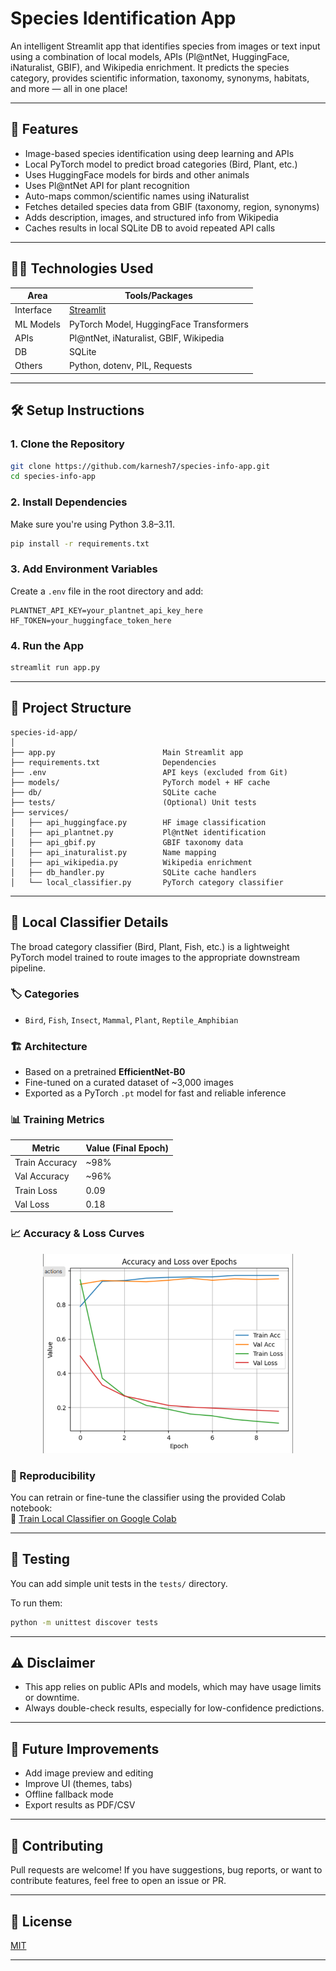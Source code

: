 # Species Identification App

An intelligent Streamlit app that identifies species from images or text input using a combination of local models, APIs (Pl\@ntNet, HuggingFace, iNaturalist, GBIF), and Wikipedia enrichment. It predicts the species category, provides scientific information, taxonomy, synonyms, habitats, and more — all in one place!

---

## 🚀 Features

* Image-based species identification using deep learning and APIs
* Local PyTorch model to predict broad categories (Bird, Plant, etc.)
* Uses HuggingFace models for birds and other animals
* Uses Pl\@ntNet API for plant recognition
* Auto-maps common/scientific names using iNaturalist
* Fetches detailed species data from GBIF (taxonomy, region, synonyms)
* Adds description, images, and structured info from Wikipedia
* Caches results in local SQLite DB to avoid repeated API calls

---

## 🧑‍💻 Technologies Used

| Area      | Tools/Packages                            |
| --------- | ----------------------------------------- |
| Interface | [Streamlit](https://streamlit.io)         |
| ML Models | PyTorch Model, HuggingFace Transformers |
| APIs      | Pl\@ntNet, iNaturalist, GBIF, Wikipedia   |
| DB        | SQLite                                    |
| Others    | Python, dotenv, PIL, Requests             |

---

## 🛠️ Setup Instructions

### 1. Clone the Repository

```bash
git clone https://github.com/karnesh7/species-info-app.git
cd species-info-app
```

### 2. Install Dependencies

Make sure you're using Python 3.8–3.11.

```bash
pip install -r requirements.txt
```

### 3. Add Environment Variables

Create a `.env` file in the root directory and add:

```
PLANTNET_API_KEY=your_plantnet_api_key_here
HF_TOKEN=your_huggingface_token_here
```

### 4. Run the App

```bash
streamlit run app.py
```

---

## 📁 Project Structure

```
species-id-app/
│
├── app.py                        Main Streamlit app
├── requirements.txt              Dependencies
├── .env                          API keys (excluded from Git)
├── models/                       PyTorch model + HF cache
├── db/                           SQLite cache
├── tests/                        (Optional) Unit tests
├── services/
│   ├── api_huggingface.py        HF image classification
│   ├── api_plantnet.py           Pl@ntNet identification
│   ├── api_gbif.py               GBIF taxonomy data
│   ├── api_inaturalist.py        Name mapping
│   ├── api_wikipedia.py          Wikipedia enrichment
│   ├── db_handler.py             SQLite cache handlers
│   └── local_classifier.py       PyTorch category classifier
```

---

## 🧠 Local Classifier Details

The broad category classifier (Bird, Plant, Fish, etc.) is a lightweight PyTorch model trained to route images to the appropriate downstream pipeline.

### 🏷️ Categories  
- `Bird`, `Fish`, `Insect`, `Mammal`, `Plant`, `Reptile_Amphibian`

### 🏗️ Architecture  
- Based on a pretrained **EfficientNet-B0**
- Fine-tuned on a curated dataset of ~3,000 images  
- Exported as a PyTorch `.pt` model for fast and reliable inference

### 📊 Training Metrics  
| Metric         | Value (Final Epoch) |
|----------------|---------------------|
| Train Accuracy | ~98%                |
| Val Accuracy   | ~96%                |
| Train Loss     | 0.09                |
| Val Loss       | 0.18                |

### 📈 Accuracy & Loss Curves  

<p align="center">
  <img src="static/Accurcay_Loss.png" alt="Training and Validation Plot" width="400"/>
</p>

### 🔁 Reproducibility  
You can retrain or fine-tune the classifier using the provided Colab notebook:  
📓 [Train Local Classifier on Google Colab](https://colab.research.google.com/github/karnesh7/species-info-app/blob/main/notebooks/train_classifier.ipynb)

---

## 🧪 Testing

You can add simple unit tests in the `tests/` directory.

To run them:

```bash
python -m unittest discover tests
```

---

## ⚠️ Disclaimer

* This app relies on public APIs and models, which may have usage limits or downtime.
* Always double-check results, especially for low-confidence predictions.

---

## 🧠 Future Improvements

* Add image preview and editing
* Improve UI (themes, tabs)
* Offline fallback mode
* Export results as PDF/CSV

---

## 🤝 Contributing

Pull requests are welcome! If you have suggestions, bug reports, or want to contribute features, feel free to open an issue or PR.

---

## 📄 License

[MIT](LICENSE)

---
